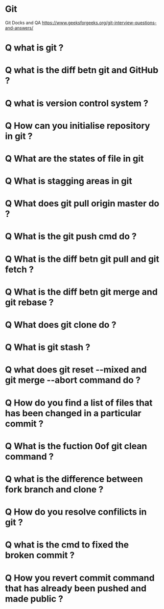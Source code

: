 # Git
Git Docks and QA
https://www.geeksforgeeks.org/git-interview-questions-and-answers/

# Q what is git ?
# Q what is the diff betn git and GitHub ?
# Q what is version control system ?
# Q How can you initialise repository in git ?
# Q What are the states of file in git 
# Q What is stagging areas in git 
# Q What does git pull origin master do ?
# Q What is the git push cmd do ?
# Q What is the diff betn git pull and git fetch ?
# Q What is the diff betn git merge and git rebase ?
# Q What does git clone do ?
# Q What is git stash ?
# Q what does git reset --mixed and git merge --abort command do ?
# Q How do you find a list of files that has been changed in a particular commit ?
# Q What is the fuction 0of git clean command ?
# Q what is the difference between fork branch and clone ?
# Q How do you resolve confilicts in git ?
# Q what is the cmd to fixed the broken commit ?
# Q How you revert commit command that has already been pushed and made public ?
